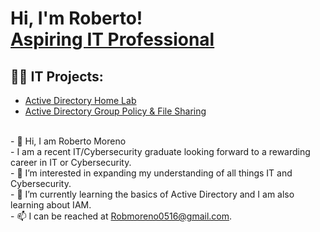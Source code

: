  <h1>Hi, I'm Roberto! <br/><a href="www.linkedin.com/in/roberto-moreno94">Aspiring IT Professional</a>

<h2>👨‍💻  IT Projects:</h2>

- [Active Directory Home Lab](https://github.com/Rmoreno-94/Active-Directory-Home-Lab)
- [Active Directory Group Policy & File Sharing](https://github.com/Rmoreno-94/Active-Directory-Group-Policy-and-File-Sharing/blob/main/README.md)

<br/>- 👋 Hi, I am Roberto Moreno
<br/>- I am a recent IT/Cybersecurity graduate looking forward to a rewarding career in IT or Cybersecurity. 
<br/>- 👀 I’m interested in expanding my understanding of all things IT and Cybersecurity.
<br/>- 🌱 I’m currently learning the basics of Active Directory and I am also learning about IAM. 
<br/>- 📫 I can be reached at Robmoreno0516@gmail.com.

<!---
Rmoreno-94/Rmoreno-94 is a ✨ special ✨ repository because its `README.md` (this file) appears on your GitHub profile.
You can click the Preview link to take a look at your changes.
--->
